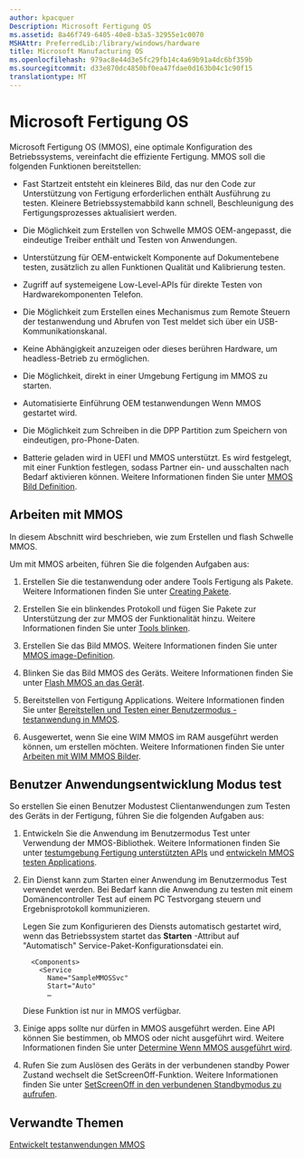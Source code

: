 ```yaml
---
author: kpacquer
Description: Microsoft Fertigung OS
ms.assetid: 8a46f749-6405-40e8-b3a5-32955e1c0070
MSHAttr: PreferredLib:/library/windows/hardware
title: Microsoft Manufacturing OS
ms.openlocfilehash: 979ac8e44d3e5fc29fb14c4a69b91a4dc6bf359b
ms.sourcegitcommit: d33e870dc4850bf0ea47fdae0d163b04c1c90f15
translationtype: MT
---
```

# <a name="microsoft-manufacturing-os"></a>Microsoft Fertigung OS


Microsoft Fertigung OS (MMOS), eine optimale Konfiguration des Betriebssystems, vereinfacht die effiziente Fertigung. MMOS soll die folgenden Funktionen bereitstellen:

-   Fast Startzeit entsteht ein kleineres Bild, das nur den Code zur Unterstützung von Fertigung erforderlichen enthält Ausführung zu testen. Kleinere Betriebssystemabbild kann schnell, Beschleunigung des Fertigungsprozesses aktualisiert werden.

-   Die Möglichkeit zum Erstellen von Schwelle MMOS OEM-angepasst, die eindeutige Treiber enthält und Testen von Anwendungen.

-   Unterstützung für OEM-entwickelt Komponente auf Dokumentebene testen, zusätzlich zu allen Funktionen Qualität und Kalibrierung testen.

-   Zugriff auf systemeigene Low-Level-APIs für direkte Testen von Hardwarekomponenten Telefon.

-   Die Möglichkeit zum Erstellen eines Mechanismus zum Remote Steuern der testanwendung und Abrufen von Test meldet sich über ein USB-Kommunikationskanal.

-   Keine Abhängigkeit anzuzeigen oder dieses berühren Hardware, um headless-Betrieb zu ermöglichen.

-   Die Möglichkeit, direkt in einer Umgebung Fertigung im MMOS zu starten.

-   Automatisierte Einführung OEM testanwendungen Wenn MMOS gestartet wird.

-   Die Möglichkeit zum Schreiben in die DPP Partition zum Speichern von eindeutigen, pro-Phone-Daten.

-   Batterie geladen wird in UEFI und MMOS unterstützt. Es wird festgelegt, mit einer Funktion festlegen, sodass Partner ein- und ausschalten nach Bedarf aktivieren können. Weitere Informationen finden Sie unter [MMOS Bild Definition](mmos-image-definition.md).

## <a name="span-idworkingwithmmosspanspan-idworkingwithmmosspanspan-idworkingwithmmosspanworking-with-mmos"></a><span id="Working_with_MMOS"></span><span id="working_with_mmos"></span><span id="WORKING_WITH_MMOS"></span>Arbeiten mit MMOS


In diesem Abschnitt wird beschrieben, wie zum Erstellen und flash Schwelle MMOS.

Um mit MMOS arbeiten, führen Sie die folgenden Aufgaben aus:

1.  Erstellen Sie die testanwendung oder andere Tools Fertigung als Pakete. Weitere Informationen finden Sie unter [Creating Pakete](https://msdn.microsoft.com/library/dn756642).

2.  Erstellen Sie ein blinkendes Protokoll und fügen Sie Pakete zur Unterstützung der zur MMOS der Funktionalität hinzu. Weitere Informationen finden Sie unter [Tools blinken](flashing-tools.md).

3.  Erstellen Sie das Bild MMOS. Weitere Informationen finden Sie unter [MMOS image-Definition](mmos-image-definition.md).

4.  Blinken Sie das Bild MMOS des Geräts. Weitere Informationen finden Sie unter [Flash MMOS an das Gerät](flash-mmos-to-the-phone.md).

5.  Bereitstellen von Fertigung Applications. Weitere Informationen finden Sie unter [Bereitstellen und Testen einer Benutzermodus - testanwendung in MMOS](deploy-and-test-a-user-mode-test-application-in-mmos.md).

6.  Ausgewertet, wenn Sie eine WIM MMOS im RAM ausgeführt werden können, um erstellen möchten. Weitere Informationen finden Sie unter [Arbeiten mit WIM MMOS Bilder](working-with-wim-mmos-images.md).

## <a name="span-iddevelopingusermodetestapplicationsspanspan-iddevelopingusermodetestapplicationsspanspan-iddevelopingusermodetestapplicationsspandeveloping-user-mode-test-applications"></a><span id="Developing_user_mode_test_applications"></span><span id="developing_user_mode_test_applications"></span><span id="DEVELOPING_USER_MODE_TEST_APPLICATIONS"></span>Benutzer Anwendungsentwicklung Modus test


So erstellen Sie einen Benutzer Modustest Clientanwendungen zum Testen des Geräts in der Fertigung, führen Sie die folgenden Aufgaben aus:

1.  Entwickeln Sie die Anwendung im Benutzermodus Test unter Verwendung der MMOS-Bibliothek. Weitere Informationen finden Sie unter [testumgebung Fertigung unterstützten APIs](manufacturing-test-environment-supported-apis.md) und [entwickeln MMOS testen Applications](develop-mmos-test-applications.md).

2.  Ein Dienst kann zum Starten einer Anwendung im Benutzermodus Test verwendet werden. Bei Bedarf kann die Anwendung zu testen mit einem Domänencontroller Test auf einem PC Testvorgang steuern und Ergebnisprotokoll kommunizieren.

    Legen Sie zum Konfigurieren des Diensts automatisch gestartet wird, wenn das Betriebssystem startet das **Starten** -Attribut auf "Automatisch" Service-Paket-Konfigurationsdatei ein.  

    ``` syntax
      <Components>
        <Service
          Name="SampleMMOSSvc"
          Start="Auto"
          …
    ```

    Diese Funktion ist nur in MMOS verfügbar.

3.  Einige apps sollte nur dürfen in MMOS ausgeführt werden. Eine API können Sie bestimmen, ob MMOS oder nicht ausgeführt wird. Weitere Informationen finden Sie unter [Determine Wenn MMOS ausgeführt wird](determine-if-mmos-is-running.md).

4.  Rufen Sie zum Auslösen des Geräts in der verbundenen standby Power Zustand wechselt die SetScreenOff-Funktion. Weitere Informationen finden Sie unter [SetScreenOff in den verbundenen Standbymodus zu aufrufen](calling-setscreenoff-to-enter-connected-standby.md).

## <a name="span-idrelatedtopicsspanrelated-topics"></a><span id="related_topics"></span>Verwandte Themen


[Entwickelt testanwendungen MMOS](develop-mmos-test-applications.md)

 

 






